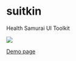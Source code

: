 # suitkin

Health Samurai UI Toolkit

![](https://encrypted-tbn0.gstatic.com/images?q=tbn:ANd9GcRvBRJa8s3w--l6YRqgjWXmfJCn1zaM5Z74Gw&usqp=CAU)


[Demo page](https://healthsamurai.github.io/suitkin/)
